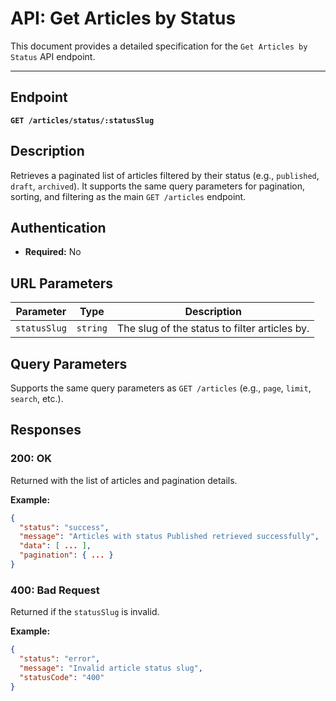 
# API: Get Articles by Status

This document provides a detailed specification for the `Get Articles by Status` API endpoint.

---

## Endpoint

**`GET /articles/status/:statusSlug`**

## Description

Retrieves a paginated list of articles filtered by their status (e.g., `published`, `draft`, `archived`). It supports the same query parameters for pagination, sorting, and filtering as the main `GET /articles` endpoint.

## Authentication

- **Required:** No

## URL Parameters

| Parameter    | Type     | Description                                      |
|--------------|----------|--------------------------------------------------|
| `statusSlug` | `string` | The slug of the status to filter articles by.    |

## Query Parameters

Supports the same query parameters as `GET /articles` (e.g., `page`, `limit`, `search`, etc.).

## Responses

### 200: OK

Returned with the list of articles and pagination details.

**Example:**
```json
{
  "status": "success",
  "message": "Articles with status Published retrieved successfully",
  "data": [ ... ],
  "pagination": { ... }
}
```

### 400: Bad Request

Returned if the `statusSlug` is invalid.

**Example:**
```json
{
  "status": "error",
  "message": "Invalid article status slug",
  "statusCode": "400"
}
```
